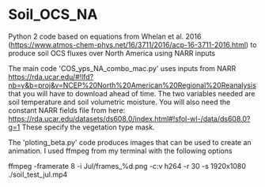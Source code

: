 # Soil_OCS_NA
Python 2 code based on equations from Whelan et al. 2016 (https://www.atmos-chem-phys.net/16/3711/2016/acp-16-3711-2016.html) to produce soil OCS fluxes over North America using NARR inputs

The main code 'COS_yps_NA_combo_mac.py' uses inputs from NARR https://rda.ucar.edu/#!lfd?nb=y&b=proj&v=NCEP%20North%20American%20Regional%20Reanalysis that you will have to download ahead of time.
The two variables needed are soil temperature and soil volumetric moisture.
You will also need the constant NARR fields file from here: https://rda.ucar.edu/datasets/ds608.0/index.html#!sfol-wl-/data/ds608.0?g=1
These specify the vegetation type mask.


The 'ploting_beta.py' code produces images that can be used to create an animation. I used ffmpeg from my terminal with the following options

ffmpeg -framerate 8 -i Jul/frames_%d.png -c:v h264 -r 30 -s 1920x1080 ./soil_test_jul.mp4

